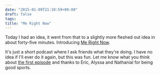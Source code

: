 ```yaml
---
date: "2015-01-09T21:10:59+00:00"
draft: false
tags: 
title: "Me Right Now"
---
```

Today I had an idea, it went from that to a slightly more fleshed out idea in about forty-five minutes. Introducing [Me Right Now](http://www.merightnow.net).

It's just a short podcast where I ask friends what they're doing. I have no idea if I'll ever do it again, but this was fun. Let me know what you think about [the first episode](http://www.merightnow.net/episodes/2015/1/9) and thanks to Eric, Alyssa and Nathanial for being good sports.